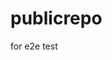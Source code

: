 # publicrepo
for e2e test























































































































































































































































































































































































